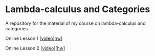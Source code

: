 # Lambda-calculus and Categories
A repository for the material of my course on lambda-calculus and categories

Online Lesson 1 [[video](https://us02web.zoom.us/rec/share/n_pvSS5lHAaE5Dxmcb-gbmRv1DB4E_blgSg59DrYYFhuPuBwEbecLXBqEYx0Csql.5s63NimbikZWNaCp?startTime=1601054013000)][hw](https://github.com/pamellies/lambda-calculus-and-categories/blob/master/LambdaCalculusAndCategories-OnlineNotes1.pdf)]

Online Lesson 2 [[video](https://us02web.zoom.us/rec/play/5CDUO57ThFQqd5VR-ndW9Rs-c5SStqWCsOcmLW8RSZ7auuZDfVAGFVPZEzQPu_dcfu-WIfZ7l6uv3BGg.6QDbEKYscx2pygpn?continueMode=true&_x_zm_rtaid=fO3DpxSCQxKZXg7DIQCDPg.1602103420184.cd75d6cc607b1b576b4ad15deb3b3a04&_x_zm_rhtaid=364)][[hw](https://github.com/pamellies/lambda-calculus-and-categories/blob/master/LambdaCalculusAndCategories-OnlineNotes2.pdf)]
